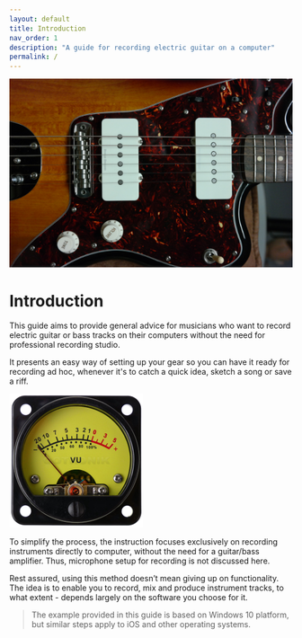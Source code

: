 ```yaml
---
layout: default
title: Introduction
nav_order: 1
description: "A guide for recording electric guitar on a computer"
permalink: /
---
```


[![guitar closeup](/assets/images/SAM_9005.png)](/assets/images/SAM_9005.jpg)

# **Introduction**

This guide aims to provide general advice for musicians who want to record electric guitar or bass tracks on their computers without the need for professional recording studio.

It presents an easy way of setting up your gear so you can have it ready for recording ad hoc, whenever it's  to catch a quick idea, sketch a song or save a riff.

![analog VU meter](/assets/images/vumeter1.png)

To simplify the process, the instruction focuses exclusively on recording instruments directly to computer, without the need for a guitar/bass amplifier. Thus, microphone setup for recording is not discussed here.

Rest assured, using this method doesn’t mean giving up on functionality.  The idea is to enable you to record, mix and produce instrument tracks, to what extent - depends largely on the software you choose for it.

> The example provided in this guide is based on Windows 10 platform, but similar steps apply to iOS and other operating systems.